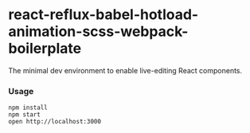 react-reflux-babel-hotload-animation-scss-webpack-boilerplate
=====================

The minimal dev environment to enable live-editing React components.

### Usage

```
npm install
npm start
open http://localhost:3000
```

